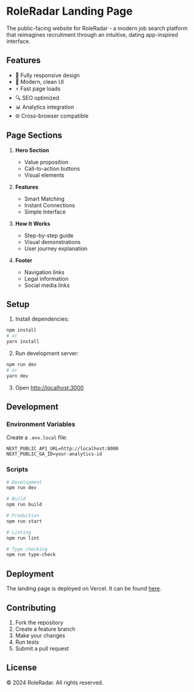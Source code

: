 # RoleRadar Landing Page

The public-facing website for RoleRadar - a modern job search platform that reimagines recruitment through an intuitive, dating app-inspired interface.

## Features

- 📱 Fully responsive design
- 🎨 Modern, clean UI
- ⚡ Fast page loads
- 🔍 SEO optimized
- 📊 Analytics integration
- 🌐 Cross-browser compatible

## Page Sections

1. **Hero Section**
   - Value proposition
   - Call-to-action buttons
   - Visual elements

2. **Features**
   - Smart Matching
   - Instant Connections
   - Simple Interface

3. **How It Works**
   - Step-by-step guide
   - Visual demonstrations
   - User journey explanation

4. **Footer**
   - Navigation links
   - Legal information
   - Social media links

## Setup

1. Install dependencies:
```bash
npm install
# or
yarn install
```

2. Run development server:
```bash
npm run dev
# or
yarn dev
```

3. Open [http://localhost:3000](http://localhost:3000)

## Development

### Environment Variables

Create a `.env.local` file:
```env
NEXT_PUBLIC_API_URL=http://localhost:8000
NEXT_PUBLIC_GA_ID=your-analytics-id
```

### Scripts

```bash
# Development
npm run dev

# Build
npm run build

# Production
npm run start

# Linting
npm run lint

# Type checking
npm run type-check
```

## Deployment

The landing page is deployed on Vercel. It can be found [here](https://role-radar.vercel.app/).

## Contributing

1. Fork the repository
2. Create a feature branch
3. Make your changes
4. Run tests
5. Submit a pull request

## License

© 2024 RoleRadar. All rights reserved.